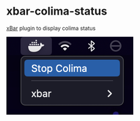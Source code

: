 # xbar-colima-status

[xBar](https://github.com/matryer/xbar) plugin to display colima status

![screenshot](screenshot.png)
